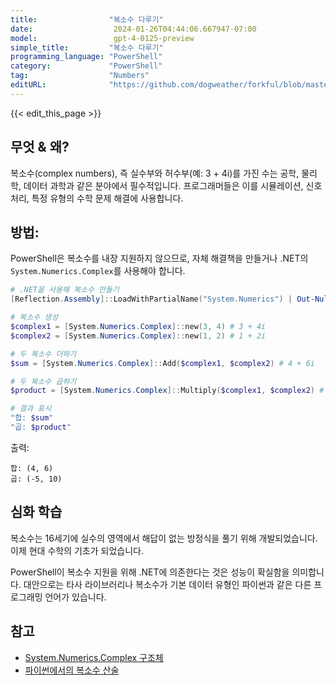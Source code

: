 ```yaml
---
title:                "복소수 다루기"
date:                  2024-01-26T04:44:06.667947-07:00
model:                 gpt-4-0125-preview
simple_title:         "복소수 다루기"
programming_language: "PowerShell"
category:             "PowerShell"
tag:                  "Numbers"
editURL:              "https://github.com/dogweather/forkful/blob/master/content/ko/powershell/working-with-complex-numbers.md"
---
```


{{< edit_this_page >}}

## 무엇 & 왜?
복소수(complex numbers), 즉 실수부와 허수부(예: 3 + 4i)를 가진 수는 공학, 물리학, 데이터 과학과 같은 분야에서 필수적입니다. 프로그래머들은 이를 시뮬레이션, 신호 처리, 특정 유형의 수학 문제 해결에 사용합니다.

## 방법:
PowerShell은 복소수를 내장 지원하지 않으므로, 자체 해결책을 만들거나 .NET의 `System.Numerics.Complex`를 사용해야 합니다.

```PowerShell
# .NET을 사용해 복소수 만들기
[Reflection.Assembly]::LoadWithPartialName("System.Numerics") | Out-Null

# 복소수 생성
$complex1 = [System.Numerics.Complex]::new(3, 4) # 3 + 4i
$complex2 = [System.Numerics.Complex]::new(1, 2) # 1 + 2i

# 두 복소수 더하기
$sum = [System.Numerics.Complex]::Add($complex1, $complex2) # 4 + 6i

# 두 복소수 곱하기
$product = [System.Numerics.Complex]::Multiply($complex1, $complex2) # -5 + 10i

# 결과 표시
"합: $sum"
"곱: $product"
```
출력:
```
합: (4, 6)
곱: (-5, 10)
```

## 심화 학습
복소수는 16세기에 실수의 영역에서 해답이 없는 방정식을 풀기 위해 개발되었습니다. 이제 현대 수학의 기초가 되었습니다.

PowerShell이 복소수 지원을 위해 .NET에 의존한다는 것은 성능이 확실함을 의미합니다. 대안으로는 타사 라이브러리나 복소수가 기본 데이터 유형인 파이썬과 같은 다른 프로그래밍 언어가 있습니다.

## 참고
- [System.Numerics.Complex 구조체](https://docs.microsoft.com/en-us/dotnet/api/system.numerics.complex)
- [파이썬에서의 복소수 산술](https://docs.python.org/3/library/cmath.html)
